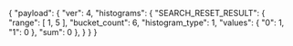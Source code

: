 {
  "payload": {
    "ver": 4,
    "histograms": {
      "SEARCH_RESET_RESULT": {
        "range": [
          1,
          5
        ],
        "bucket_count": 6,
        "histogram_type": 1,
        "values": {
          "0": 1,
          "1": 0
        },
        "sum": 0
      },
    }
  }
}
